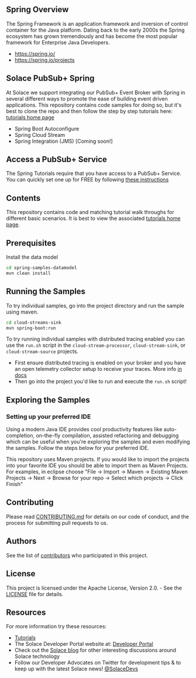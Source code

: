 ## Spring Overview

The Spring Framework is an application framework and inversion of control container for the Java platform. Dating back to the early 2000s the Spring ecosystem has grown tremendously and has become the most popular framework for Enterprise Java Developers. 

- https://spring.io/
- https://spring.io/projects

## Solace PubSub+ Spring

At Solace we support integrating our PubSub+ Event Broker with Spring in several different ways to promote the ease of building event driven applications. This repository contains code samples for doing so, but it's best to clone the repo and then follow the step by step tutorials here: [tutorials home page](https://solace.com/samples/solace-samples-spring/)
* Spring Boot Autoconfigure
* Spring Cloud Stream
* Spring Integration (JMS) [Coming soon!]

## Access a PubSub+ Service

The Spring Tutorials require that you have access to a PubSub+ Service. You can quickly set one up for FREE by following [these instructions](https://solace.com/try-it-now/)

## Contents

This repository contains code and matching tutorial walk throughs for different basic scenarios. It is best to view the associated [tutorials home page](https://dev.solace.com/samples/solace-samples-spring/).

## Prerequisites

Install the data model
``` bash
cd spring-samples-datamodel
mvn clean install
```

## Running the Samples

To try individual samples, go into the project directory and run the sample using maven.

``` bash
cd cloud-streams-sink
mvn spring-boot:run
```

To try running individual samples with distributed tracing enabled you can use the `run.sh` script in the `cloud-stream-processor`, `cloud-stream-sink`, or `cloud-stream-source` projects. 
* First ensure distributed tracing is enabled on your broker and you have an open telemetry collector setup to receive your traces. More info [in docs](https://docs.solace.com/Features/Distributed-Tracing/Distributed-Tracing-Overview.htm)
* Then go into the project you'd like to run and execute the `run.sh` script! 

## Exploring the Samples

### Setting up your preferred IDE

Using a modern Java IDE provides cool productivity features like auto-completion, on-the-fly compilation, assisted refactoring and debugging which can be useful when you're exploring the samples and even modifying the samples. Follow the steps below for your preferred IDE.

This repository uses Maven projects. If you would like to import the projects into your favorite IDE you should be able to import them as Maven Projects. For examples, in eclipse choose "File -> Import -> Maven -> Existing Maven Projects -> Next -> Browse for your repo -> Select which projects -> Click Finish"

## Contributing

Please read [CONTRIBUTING.md](CONTRIBUTING.md) for details on our code of conduct, and the process for submitting pull requests to us.

## Authors

See the list of [contributors](https://github.com/SolaceSamples/solace-samples-spring/contributors) who participated in this project.

## License

This project is licensed under the Apache License, Version 2.0. - See the [LICENSE](LICENSE) file for details.

## Resources

For more information try these resources:

- [Tutorials](https://tutorials.solace.dev/)
- The Solace Developer Portal website at: [Developer Portal](http://solace.com/developers)
- Check out the [Solace blog](https://solace.com/blog/category/developers/) for other interesting discussions around Solace technology
- Follow our Developer Advocates on Twitter for development tips & to keep up with the latest Solace news! [@SolaceDevs](https://twitter.com/solacedevs)
